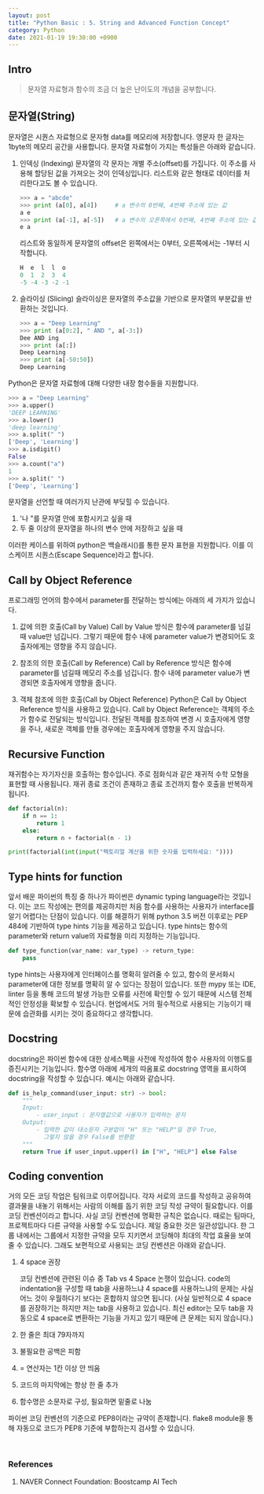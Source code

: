 ```yaml
---
layout: post
title: "Python Basic : 5. String and Advanced Function Concept"
category: Python
date: 2021-01-19 19:30:00 +0900
---
```

## Intro
>문자열 자료형과 함수의 조금 더 높은 난이도의 개념을 공부합니다.

## 문자열(String)
문자열은 시퀀스 자료형으로 문자형 data를 메모리에 저장합니다. 영문자 한 글자는 1byte의 메모리 공간을 사용합니다. 문자열 자료형이 가지는 특성들은 아래와 같습니다.

1. 인덱싱 (Indexing)
    문자열의 각 문자는 개별 주소(offset)를 가집니다. 이 주소를 사용해 할당된 값을 가져오는 것이 인덱싱입니다. 리스트와 같은 형태로 데이터를 처리한다고도 볼 수 있습니다.
    ```python
    >>> a = "abcde"
    >>> print (a[0], a[4])     # a 변수의 0번째, 4번째 주소에 있는 값
    a e
    >>> print (a[-1], a[-5])   # a 변수의 오른쪽에서 0번째, 4번째 주소에 있는 값
    e a
    ```

    리스트와 동일하게 문자열의 offset은 왼쪽에서는 0부터, 오른쪽에서는 -1부터 시작합니다.
    ```python
    H  e  l  l  o
    0  1  2  3  4
   -5 -4 -3 -2 -1
    ```

2. 슬라이싱 (Slicing)
    슬라이싱은 문자열의 주소값을 기반으로 문자열의 부분값을 반환하는 것입니다.
    ```python
    >>> a = "Deep Learning"
    >>> print (a[0:2], " AND ", a[-3:])
    Dee AND ing
    >>> print (a[:])
    Deep Learning
    >>> print (a[-50:50])
    Deep Learning
    ```

Python은 문자열 자료형에 대해 다양한 내장 함수들을 지원합니다.

```python
>>> a = "Deep Learning"
>>> a.upper()
'DEEP LEARNING'
>>> a.lower()
'deep learning'
>>> a.split(" ")
['Deep', 'Learning']
>>> a.isdigit()
False
>>> a.count("a")
1
>>> a.split(" ")
['Deep', 'Learning']
```

문자열을 선언할 때 여러가지 난관에 부딪힐 수 있습니다.

1. '나 "를 문자열 안에 포함시키고 싶을 때
2. 두 줄 이상의 문자열을 하나의 변수 안에 저장하고 싶을 때

이러한 케이스를 위하여 python은 백슬래시(\)를 통한 문자 표현을 지원합니다. 이를 이스케이프 시퀀스(Escape Sequence)라고 합니다.

## Call by Object Reference
프로그래밍 언어의 함수에서 parameter를 전달하는 방식에는 아래의 세 가지가 있습니다.

1. 값에 의한 호출(Call by Value)
    Call by Value 방식은 함수에 parameter를 넘길때 value만 넘깁니다. 그렇기 때문에 함수 내에 parameter value가 변경되어도 호출자에게는 영향을 주지 않습니다.

2. 참조의 의한 호출(Call by Reference)
    Call by Reference 방식은 함수에 parameter를 넘길때 메모리 주소를 넘깁니다. 함수 내에 parameter value가 변경되면 호출자에게 영향을 줍니다.

3. 객체 참조에 의한 호출(Call by Object Reference)
    Python은 Call by Object Reference 방식을 사용하고 있습니다. Call by Object Reference는 객체의 주소가 함수로 전달되는 방식입니다. 전달된 객체를 참조하여 변경 시 호출자에게 영향을 주나, 새로운 객체를 만들 경우에는 호출자에게 영향을 주지 않습니다.

## Recursive Function
재귀함수는 자기자신을 호출하는 함수입니다. 주로 점화식과 같은 재귀적 수학 모형을 표현할 때 사용됩니다. 재귀 종료 조건이 존재하고 종료 조건까지 함수 호출을 반복하게 됩니다.
```python
def factorial(n):
    if n == 1:
        return 1
    else:
        return n + factorial(n - 1)

print(factorial(int(input("팩토리얼 계산을 위한 숫자를 입력하세요: "))))
```

## Type hints for function
앞서 배운 파이썬의 특징 중 하나가 파이썬은 dynamic typing language라는 것입니다. 이는 코드 작성에는 편의를 제공하지만 처음 함수를 사용하는 사용자가 interface를 알기 어렵다는 단점이 있습니다. 이를 해결하기 위해 python 3.5 버전 이후로는 PEP 484에 기반하여 type hints 기능을 제공하고 있습니다. type hints는 함수의 parameter와 return value의 자료형을 미리 지정하는 기능입니다.
```python
def type_function(var_name: var_type) -> return_type:
    pass
```

type hints는 사용자에게 인터페이스를 명확히 알려줄 수 있고, 함수의 문서화시 parameter에 대한 정보를 명확히 알 수 있다는 장점이 있습니다. 또한 mypy 또는 IDE, linter 등을 통해 코드의 발생 가능한 오류를 사전에 확인할 수 있기 때문에 시스템 전체적인 안정성을 확보할 수 있습니다. 현업에서도 거의 필수적으로 사용되는 기능이기 때문에 습관화를 시키는 것이 중요하다고 생각합니다.

## Docstring
docstring은 파이썬 함수에 대한 상세스펙을 사전에 작성하여 함수 사용자의 이행도를 증진시키는 기능입니다. 함수명 아래에 세개의 따옴표로 docstring 영역을 표시하여 docstring을 작성할 수 있습니다. 예시는 아래와 같습니다.

```python
def is_help_command(user_input: str) -> bool:
    """
    Input:
        - user_input : 문자열값으로 사용자가 입력하는 문자
    Output:
        - 입력한 값이 대소문자 구분없이 "H" 또는 "HELP"일 경우 True,
          그렇지 않을 경우 False를 반환함
    """
    return True if user_input.upper() in ["H", "HELP"] else False
```

## Coding convention
거의 모든 코딩 작업은 팀워크로 이루어집니다. 각자 서로의 코드를 작성하고 공유하여 결과물을 내놓기 위해서는 사람의 이해를 돕기 위한 코딩 작성 규약이 필요합니다. 이를 코딩 컨벤션이라고 합니다. 사실 코딩 컨벤션에 명확한 규칙은 없습니다. 때로는 팀마다, 프로젝트마다 다른 규약을 사용할 수도 있습니다. 제일 중요한 것은 일관성입니다. 한 그룹 내에서는 그룹에서 지정한 규약을 모두 지키면서 코딩해야 최대의 작업 효율을 보여줄 수 있습니다. 그래도 보편적으로 사용되는 코딩 컨벤션은 아래와 같습니다.

1. 4 space 권장

    코딩 컨벤션에 관련된 이슈 중 Tab vs 4 Space 논쟁이 있습니다. code의 indentation을 구성할 때 tab을 사용하느냐 4 space를 사용하느냐의 문제는 사실 어느 것이 우월하다기 보다는 혼합하지 않으면 됩니다. (사실 일반적으로 4 space를 권장하기는 하지만 저는 tab을 사용하고 있습니다. 최신 editor는 모두 tab을 자동으로 4 space로 변환하는 기능을 가지고 있기 때문에 큰 문제는 되지 않습니다.)

2. 한 줄은 최대 79자까지
3. 불필요한 공백은 피함
4. = 연산자는 1칸 이상 안 띄움
5. 코드의 마지막에는 항상 한 줄 추가
6. 함수명은 소문자로 구성, 필요하면 밑줄로 나눔

파이썬 코딩 컨벤션의 기준으로 PEP8이라는 규약이 존재합니다. flake8 module을 통해 자동으로 코드가 PEP8 기준에 부합하는지 검사할 수 있습니다.

<br/>

### References
1. NAVER Connect Foundation: Boostcamp AI Tech
